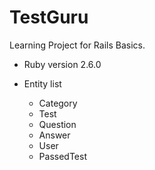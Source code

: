 # TestGuru

Learning Project for Rails Basics. 

* Ruby version 2.6.0

* Entity list
  * Category
  * Test
  * Question
  * Answer
  * User
  * PassedTest